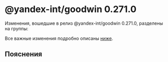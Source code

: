# @yandex-int/goodwin 0.271.0

<!-- ЧЕЛОВЕЧЕСКОЕ ВСТУПЛЕНИЕ -->

Изменения, вошедшие в релиз @yandex-int/goodwin 0.271.0, разделены на группы:

Все важные изменения подробно описаны [ниже](#Пояснения).

## Пояснения

